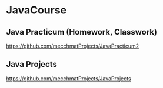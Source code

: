 # JavaCourse

## Java Practicum (Homework, Classwork)
https://github.com/mecchmatProjects/JavaPracticum2

## Java Projects

https://github.com/mecchmatProjects/JavaProjects

